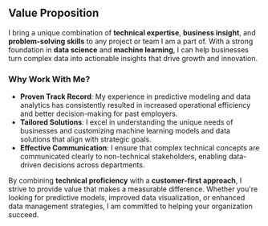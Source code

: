 ## Value Proposition

I bring a unique combination of **technical expertise**, **business insight**, and **problem-solving skills** to any project or team I am a part of. With a strong foundation in **data science** and **machine learning**, I can help businesses turn complex data into actionable insights that drive growth and innovation.

### Why Work With Me?
- **Proven Track Record**: My experience in predictive modeling and data analytics has consistently resulted in increased operational efficiency and better decision-making for past employers.
- **Tailored Solutions**: I excel in understanding the unique needs of businesses and customizing machine learning models and data solutions that align with strategic goals.
- **Effective Communication**: I ensure that complex technical concepts are communicated clearly to non-technical stakeholders, enabling data-driven decisions across departments.

By combining **technical proficiency** with a **customer-first approach**, I strive to provide value that makes a measurable difference. Whether you're looking for predictive models, improved data visualization, or enhanced data management strategies, I am committed to helping your organization succeed.
